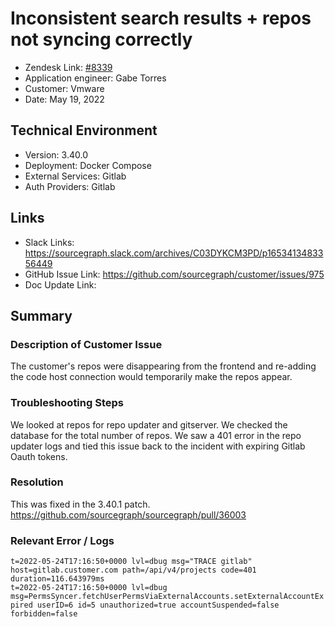 
# Inconsistent search results + repos not syncing correctly <!-- Ticket Title  Hint: include keywords to make it searchable -->

- Zendesk Link: [#8339](https://sourcegraph.zendesk.com/agent/tickets/8339)
- Application engineer: Gabe Torres
- Customer: Vmware <!-- Redact if this contains personally identifying information -->
- Date: May 19, 2022

<!-- Data populated from integration, speak to Ben Gordon or Michael Bali if not working -->
<!-- During Internal team trial, fill missing data manually (we are waiting for all data to sync) -->

## Technical Environment
- Version: ​3.40.0
- Deployment: Docker Compose
- External Services: Gitlab
- Auth Providers: Gitlab
 
## Links
<!-- Data for application engineer manual entry -->
- Slack Links: https://sourcegraph.slack.com/archives/C03DYKCM3PD/p1653413483356449 
- GitHub Issue Link: https://github.com/sourcegraph/customer/issues/975 
- Doc Update Link:

## Summary
### Description of Customer Issue
The customer's repos were disappearing from the frontend and re-adding the code host connection would temporarily make the repos appear. 

### Troubleshooting Steps
We looked at repos for repo updater and gitserver. We checked the database for the total number of repos. We saw a 401 error in the repo updater logs and tied this issue back to the incident with expiring Gitlab Oauth tokens. 

### Resolution
This was fixed in the 3.40.1 patch. https://github.com/sourcegraph/sourcegraph/pull/36003 

### Relevant Error / Logs
<!-- Please redact keys, tokens, and personal identifying information -->
`t=2022-05-24T17:16:50+0000 lvl=dbug msg="TRACE gitlab" host=gitlab.customer.com path=/api/v4/projects code=401 duration=116.643979ms`  
`t=2022-05-24T17:16:50+0000 lvl=dbug msg=PermsSyncer.fetchUserPermsViaExternalAccounts.setExternalAccountExpired userID=6 id=5 unauthorized=true accountSuspended=false forbidden=false`


<!-- Once complete, upload a copy to https://github.com/sourcegraph/support-tools-internal/tree/main/resolved-tickets as a .md file -->
<!-- Name the file 8339.md -->
